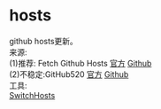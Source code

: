 # hosts
github hosts更新。<br>
来源:<br>
(1)推荐:  Fetch Github Hosts [官方](https://hosts.gitcdn.top/) [Github](https://github.com/Licoy/fetch-github-hosts)<br>
(2)不稳定:GitHub520 [官方](https://hellogithub.com/) [Github](https://github.com/521xueweihan/GitHub520)<br>
工具:<br>
[SwitchHosts](https://github.com/oldj/SwitchHosts)<br>
